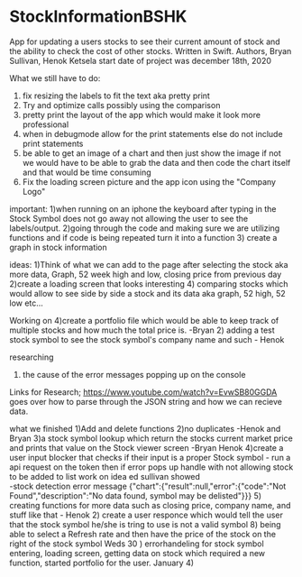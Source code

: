 # StockInformationBSHK
App for updating a users stocks to see their current amount of stock and the ability to check the cost of other stocks. Written in Swift. Authors, Bryan Sullivan, Henok Ketsela start date of project was december 18th, 2020


What we still have to do:

1) fix resizing the labels to fit the text aka pretty print
2) Try and optimize calls possibly using the comparison 
3) pretty print the layout of the app which would make it look more professional 
4) when in debugmode allow for the print statements else do not include print statements
5) be able to get an image of a chart and then just show the image if not we would have to be able to grab the data and then code the chart itself and that would be time consuming 
6) Fix the loading screen picture and the app icon using the "Company Logo"

important:
1)when running on an iphone the keyboard after typing in the Stock Symbol does not go away not allowing the user to see the labels/output.
2)going through the code and making sure we are utilizing functions and if code is being repeated turn it into a function
3) create a graph in stock information


ideas:
1)Think of what we can add to the page after selecting the stock aka more data, Graph, 52 week high and low, closing price from previous day
2)create a loading screen that looks interesting 
4) comparing stocks which would allow to see side by side a stock and its data aka graph, 52 high, 52 low etc...

Working on 
4)create a portfolio file which would be able to keep track of multiple stocks and how much the total price is. -Bryan
2) adding a test stock symbol to see the stock symbol's company name and such - Henok 



researching
1) the cause of the error messages popping up on the console


Links for Research;
https://www.youtube.com/watch?v=EvwSB80GGDA goes over how to parse through the JSON string and how we can recieve data. 

what we finished 
1)Add and delete functions
2)no duplicates -Henok and Bryan
3)a stock symbol lookup which return the stocks current market price and prints that value on the Stock viewer screen -Bryan Henok 
4)create a user input blocker that checks if their input is a proper Stock symbol - run a api request on the token then if error pops up handle with not allowing stock to be added to list work on idea ed sullivan showed  
-stock detection error message {"chart":{"result":null,"error":{"code":"Not Found","description":"No data found, symbol may be delisted"}}}
5) creating functions for more data such as closing price, company name, and stuff like that - Henok 
2) create a user responce which would tell the user that the stock symbol he/she is tring to use is not a valid symbol 
8) being able to select a Refresh rate and then have the price of the stock on the right of the stock symbol
Weds 30 ) errorhandeling for stock symbol entering, loading screen, getting data on stock which required a new function, started portfolio for the user. 
January 4) 
